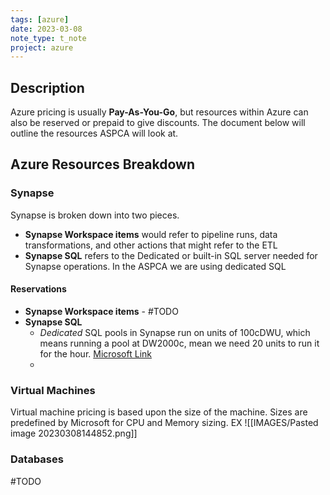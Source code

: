 ```yaml
---
tags: [azure]
date: 2023-03-08
note_type: t_note
project: azure
---
```

## Description

Azure pricing is usually **Pay-As-You-Go**, but resources within Azure can also be reserved or prepaid to give discounts. The document below will outline the resources ASPCA will look at.

## Azure Resources Breakdown

### Synapse

Synapse is broken down into two pieces. 
* **Synapse Workspace items** would refer to pipeline runs, data transformations, and other actions that might refer to the ETL 
* **Synapse SQL** refers to the Dedicated or built-in SQL server needed for Synapse operations. In the ASPCA we are using dedicated SQL

#### Reservations
* **Synapse Workspace items** - #TODO 
* **Synapse SQL**
	* *Dedicated* SQL pools in Synapse run on units of 100cDWU, which means running a pool at DW2000c, mean we need 20 units to run it for the hour. [Microsoft Link](https://learn.microsoft.com/en-us/azure/cost-management-billing/reservations/reservation-discount-azure-sql-dw)
	* 

### Virtual Machines

Virtual machine pricing is based upon the size of the machine. Sizes are predefined by Microsoft for CPU and Memory sizing.
EX
![[IMAGES/Pasted image 20230308144852.png]]

### Databases

#TODO 


